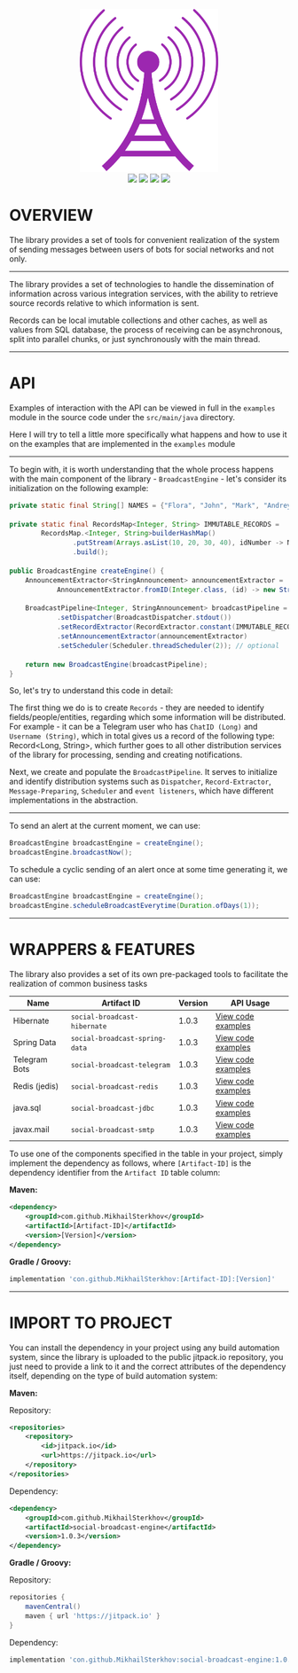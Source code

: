 <div align="center">
  <img src=".assets/broadcast.png" alt="broadcast" width="250"/>
  <br>
  <img src="https://img.shields.io/badge/language-Java-magenta?style=flat" />
  <img src="https://img.shields.io/badge/release-v1.0.3-magenta?style=flat" />
  <img src="https://img.shields.io/badge/repository-jitpack.io-magenta?style=flat" />
  <img src="https://img.shields.io/badge/license-MIT-magenta?style=flat" />
</div>

# OVERVIEW

The library provides a set of tools for convenient realization of 
the system of sending messages between users of bots for social networks 
and not only.

---

The library provides a set of technologies to handle the 
dissemination of information across various integration services, 
with the ability to retrieve source records relative to which 
information is sent.

Records can be local imutable collections and other caches, 
as well as values from SQL database, the process of receiving 
can be asynchronous, split into parallel chunks, or just 
synchronously with the main thread.

---

# API

Examples of interaction with the API can be viewed in full 
in the `examples` module in the source code under the `src/main/java` 
directory.

Here I will try to tell a little more specifically what happens 
and how to use it on the examples that are implemented in the 
`examples` module

---

To begin with, it is worth understanding that the whole process 
happens with the main component of the library - `BroadcastEngine` - 
let's consider its initialization on the following example:

```java
private static final String[] NAMES = {"Flora", "John", "Mark", "Andrey"};

private static final RecordsMap<Integer, String> IMMUTABLE_RECORDS =
        RecordsMap.<Integer, String>builderHashMap()
                .putStream(Arrays.asList(10, 20, 30, 40), idNumber -> NAMES[(idNumber / 10) - 1])
                .build();

public BroadcastEngine createEngine() {
    AnnouncementExtractor<StringAnnouncement> announcementExtractor =
            AnnouncementExtractor.fromID(Integer.class, (id) -> new StringAnnouncement(String.format("[ID: %s] -> \"Hello world!\"", id)));

    BroadcastPipeline<Integer, StringAnnouncement> broadcastPipeline = BroadcastPipeline.createPipeline(Integer.class, StringAnnouncement.class)
            .setDispatcher(BroadcastDispatcher.stdout())
            .setRecordExtractor(RecordExtractor.constant(IMMUTABLE_RECORDS.toRecordsSet()))
            .setAnnouncementExtractor(announcementExtractor)
            .setScheduler(Scheduler.threadScheduler(2)); // optional
    
    return new BroadcastEngine(broadcastPipeline);
}
```

So, let's try to understand this code in detail:

The first thing we do is to create `Records` - they are needed to 
identify fields/people/entities, regarding which some information will 
be distributed. For example - it can be a Telegram user who 
has `ChatID (Long)` and `Username (String)`, which in total gives us 
a record of the following type: Record<Long, String>, which further 
goes to all other distribution services of the library for processing, 
sending and creating notifications.

Next, we create and populate the `BroadcastPipeline`. It serves to 
initialize and identify distribution systems such as `Dispatcher`, 
`Record-Extractor`, `Message-Preparing`, `Scheduler` and `event listeners`, 
which have different implementations in the abstraction.

---

To send an alert at the current moment, we can use:

```java
BroadcastEngine broadcastEngine = createEngine();
broadcastEngine.broadcastNow();
```

To schedule a cyclic sending of an alert once at some 
time generating it, we can use:

```java
BroadcastEngine broadcastEngine = createEngine();
broadcastEngine.scheduleBroadcastEverytime(Duration.ofDays(1));
```

---

# WRAPPERS & FEATURES

The library also provides a set of its own pre-packaged tools 
to facilitate the realization of common business tasks

| Name          | Artifact ID                    | Version | API Usage                                                                                          |
|---------------|--------------------------------|---------|----------------------------------------------------------------------------------------------------|
| Hibernate     | `social-broadcast-hibernate`   | 1.0.3   | [View code examples](examples/src/main/java/io/broadcast/example/HibernateBroadcastExample.java)   |
| Spring Data   | `social-broadcast-spring-data` | 1.0.3   | [View code examples](examples/src/main/java/io/broadcast/example/SpringDataBroadcastExample.java)  |
| Telegram Bots | `social-broadcast-telegram`    | 1.0.3   | [View code examples](examples/src/main/java/io/broadcast/example/TelegramBotBroadcastExample.java) |
| Redis (jedis) | `social-broadcast-redis`       | 1.0.3   | [View code examples](examples/src/main/java/io/broadcast/example/JedisBroadcastExample.java)       |
| java.sql      | `social-broadcast-jdbc`        | 1.0.3   | [View code examples](examples/src/main/java/io/broadcast/example/JdbcH2BroadcastExample.java)      |
| javax.mail    | `social-broadcast-smtp`        | 1.0.3   | [View code examples](examples/src/main/java/io/broadcast/example/SMTPBroadcastExample.java)        |

To use one of the components specified in the table in your project, 
simply implement the dependency as follows, where `[Artifact-ID]` 
is the dependency identifier from the `Artifact ID` table column:

**Maven:**

```xml
<dependency>
    <groupId>com.github.MikhailSterkhov</groupId>
    <artifactId>[Artifact-ID]</artifactId>
    <version>[Version]</version>
</dependency>
```

**Gradle / Groovy:**

```groovy
implementation 'con.github.MikhailSterkhov:[Artifact-ID]:[Version]'
```

---

# IMPORT TO PROJECT

You can install the dependency in your project using any build automation system, 
since the library is uploaded to the public jitpack.io repository, 
you just need to provide a link to it and the correct attributes 
of the dependency itself, depending on the type of build automation system:

**Maven:**

Repository:

```xml
<repositories>
    <repository>
        <id>jitpack.io</id>
        <url>https://jitpack.io</url>
    </repository>
</repositories>
```

Dependency:

```xml
<dependency>
    <groupId>com.github.MikhailSterkhov</groupId>
    <artifactId>social-broadcast-engine</artifactId>
    <version>1.0.3</version>
</dependency>
```

**Gradle / Groovy:**

Repository:

```groovy
repositories {
    mavenCentral()
    maven { url 'https://jitpack.io' }
}
```

Dependency:

```groovy
implementation 'con.github.MikhailSterkhov:social-broadcast-engine:1.0.3'
```
